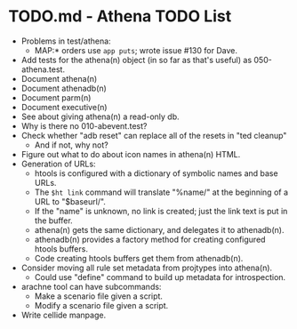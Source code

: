# TODO.md - Athena TODO List

- Problems in test/athena:
  - MAP:* orders use `app puts`; wrote issue #130 for Dave. 
- Add tests for the athena(n) object (in so far as that's useful)
  as 050-athena.test.
- Document athena(n)
- Document athenadb(n)
- Document parm(n)
- Document executive(n)
- See about giving athena(n) a read-only db.
- Why is there no 010-abevent.test?
- Check whether "adb reset" can replace all of the resets in "ted cleanup"
  - And if not, why not?
- Figure out what to do about icon names in athena(n) HTML.
- Generation of URLs:
  - htools is configured with a dictionary of symbolic names and base URLs.
  - The `$ht link` command will translate "%name/" at the beginning of a
    URL to "$baseurl/".
  - If the "name" is unknown, no link is created; just the link text is
    put in the buffer.
  - athena(n) gets the same dictionary, and delegates it to athenadb(n).
  - athenadb(n) provides a factory method for creating configured htools
    buffers.
  - Code creating htools buffers get them from athenadb(n).
- Consider moving all rule set metadata from projtypes into athena(n).
  - Could use "define" command to build up metadata for introspection.
- arachne tool can have subcommands:
  - Make a scenario file given a script.
  - Modify a scenario file given a script.
- Write cellide manpage.




